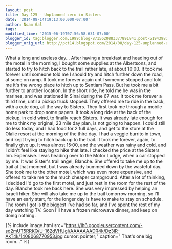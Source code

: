 ```yaml
---
layout: post
title: Day 125 - Unplanned zero in Sisters
date: '2014-08-14T19:13:00.000-07:00'
author: Noam Gal
tags:
modified_time: '2015-06-19T07:56:58.631-07:00'
blogger_id: tag:blogger.com,1999:blog-8715620883377891841.post-5194398220879470101
blogger_orig_url: http://pct14.blogspot.com/2014/08/day-125-unplanned-zero-in-sisters.html
---
```


 What a long and useless day...
 After having a breakfast and heading out of the motel in the morning, I bought
 some supplies at the Albertsons, and started to try to hitch back to the trail rather late, at about 10:00.
 It
 took me forever until someone told me I should try and hitch further down the road, at some on ramp.
 It took me
 forever again until someone stopped and told me it's the wrong place to hitch up to Sentiam Pass. But he took me a
 bit further to another location. In the short ride, he told me he was in the marines, and was stationed in Sinai
 during the 67 war.
 It took me forever a third time, until a pickup truck stopped. They offered me to ride in
 the back, with a cute dog, all the way to Sisters. They first took me through a mobile home park to drop some
 papers. It took a long ride at the back of the pickup, in cold wind, to finally reach Sisters.
 It was already
 late enough for me to think my original, 23 mile day plan, is not going to happen. I could still do less today, and
 I had food for 2 full days, and get to the store at the Olalie resort at the morning of the third day. I had a
 veggie burrito in town, and kept trying to hitch back up to the trail.
 It took me forever, again, to finally
 give up. It was almost 15:00, and the weather was rainy and cold, and I didn't feel like staying to hike that late.
 I checked the price at the Sisters Inn. Expensive. I was heading over to the Motor Lodge, when a car stopped by me.
 It was Sister's trail angel, Blanche.
 She offered to take me up to the trail at that moment, but I was already
 bummed down by the wasteful day. She took me to the other motel, which was even more expensive, and offered to take
 me to the much cheaper campground.
 After a lot of thinking, I decided I'd go to the first motel, and just rest
 in the room for the rest of the day. Blanche took me back here. She was very impressed by helping an Israeli hiker.
 She will also take me up to the trail tomorrow morning, so I'll have an early start, for the longer day is have to
 make to stay on schedule.
 The room I got is the biggest I've had so far, and I've spent the rest of my day
 watching TV. Soon I'll have a frozen microwave dinner, and keep on doing nothing.


{% include image.html src="https://lh6.googleusercontent.com/-sd2mUT5RRKQ/U-162dVHUgI/AAAAAAADR4k/Dz3iR-AkT4k/1408068770953.jpg cursor: pointer;" caption=" That's one big room..." %}

